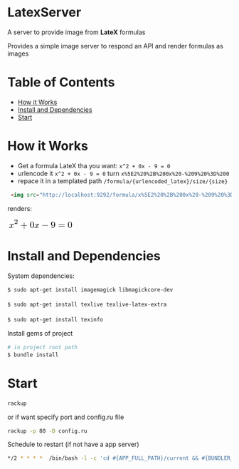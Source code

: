 LatexServer
===
A server to provide image from **LateX** formulas

 Provides a simple image server to respond an API and render formulas as images

# Table of Contents
* [How it Works](#how-it-works)
* [Install and Dependencies](#install-and-dependencies)
* [Start](#start)


# How it Works
 - Get a formula LateX tha you want: `x^2 + 0x - 9 = 0`
 - urlencode it `x^2 + 0x - 9 = 0` turn `x%5E2%20%2B%200x%20-%209%20%3D%200`
 - repace it in a templated path `/formula/{urlencoded_latex}/size/{size}`


```html
 <img src="http://localhost:9292/formula/x%5E2%20%2B%200x%20-%209%20%3D%200/size/5" >
```
renders:

<img src="./example.png">

# Install and Dependencies

System dependencies:

```bash
$ sudo apt-get install imagemagick libmagickcore-dev

$ sudo apt-get install texlive texlive-latex-extra

$ sudo apt-get install texinfo
```

Install gems of project
```bash
# in project root path
$ bundle install

```

# Start
```bash
rackup
```
or if want specify port and config.ru file
```bash
rackup -p 80 -D config.ru
```

Schedule to restart 
(if not have a app server)
```bash
*/2 * * * *  /bin/bash -l -c 'cd #{APP_FULL_PATH}/current && #{BUNDLER_FULL_PATH} exec rack$
```



